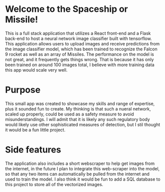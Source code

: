# Welcome to the Spaceship or Missile!
This is a full stack application that utilizes a React front-end and a Flask back-end to host a neural network image classifier built with tensorflow. This application allows users to upload images and receive predictions from the image classifier model, which has been trained to recognize the Falcon 9 rocket as well as an array of Missiles. The performance on the model is not great, and it frequently gets things wrong. That is because it has only been trained on around 100 images total, I believe with more training data this app would scale very well.


# Purpose
This small app was created to showcase my skills and range of expertise, plus it sounded fun to create. My thinking is that such a nueral network, scaled up properly, could be used as a safety measure to avoid misunderstandings. I will admit that it is likely any such regulatory body would likely use other sophisticated measures of detection, but I stil thought it would be a fun little project.


# Side features
The application also includes a short webscraper to help get images from the internet, in the future I plan to integrate this web-scraper into the model, so that any two items can automatically be pulled from the internet and used to train the model. I also think it would be fun to add a SQL database to this project to store all of the vectorized images.

